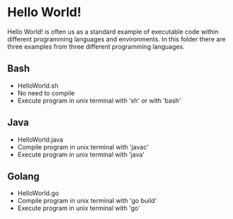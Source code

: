 # Hello World!

Hello World! is often us as a standard example of executable code within different programming languages and environments.
In this folder there are three examples from three different programming languages.

## Bash
* HelloWorld.sh
* No need to compile
* Execute program in unix terminal with 'sh' or with 'bash'

## Java
* HelloWorld.java
* Compile program in unix terminal with 'javac'
* Execute program in unix terminal with 'java'

## Golang

* HelloWorld.go
* Compile program in unix terminal with 'go build'
* Execute program in unix terminal with 'go'
